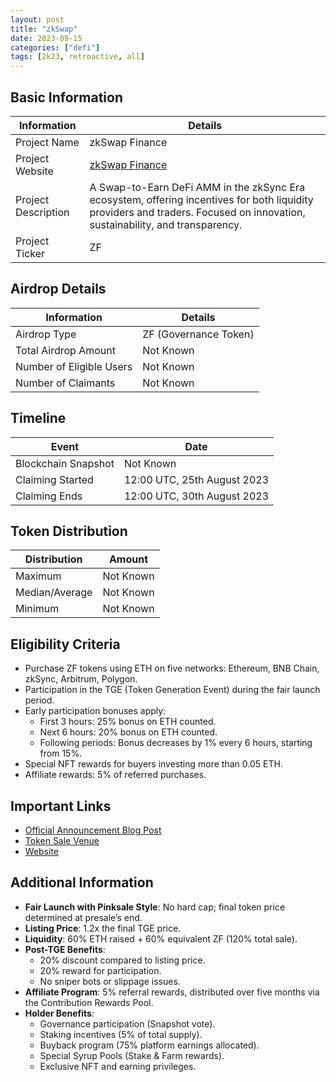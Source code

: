 ```yaml
---
layout: post
title: "zkSwap"
date: 2023-09-15
categories: ["defi"]
tags: [2k23, retroactive, all]
---
```


## Basic Information

| Information         | Details                                                                                                                                                                     |
| ------------------- | --------------------------------------------------------------------------------------------------------------------------------------------------------------------------- |
| Project Name        | zkSwap Finance                                                                                                                                                              |
| Project Website     | [zkSwap Finance](https://TGE.zkSwap.finance)                                                                                                                                |
| Project Description | A Swap-to-Earn DeFi AMM in the zkSync Era ecosystem, offering incentives for both liquidity providers and traders. Focused on innovation, sustainability, and transparency. |
| Project Ticker      | ZF                                                                                                                                                                          |

## Airdrop Details

| Information              | Details               |
| ------------------------ | --------------------- |
| Airdrop Type             | ZF (Governance Token) |
| Total Airdrop Amount     | Not Known             |
| Number of Eligible Users | Not Known             |
| Number of Claimants      | Not Known             |

## Timeline

| Event               | Date                        |
| ------------------- | --------------------------- |
| Blockchain Snapshot | Not Known                   |
| Claiming Started    | 12:00 UTC, 25th August 2023 |
| Claiming Ends       | 12:00 UTC, 30th August 2023 |

## Token Distribution

| Distribution   | Amount    |
| -------------- | --------- |
| Maximum        | Not Known |
| Median/Average | Not Known |
| Minimum        | Not Known |

## Eligibility Criteria

- Purchase ZF tokens using ETH on five networks: Ethereum, BNB Chain, zkSync, Arbitrum, Polygon.
- Participation in the TGE (Token Generation Event) during the fair launch period.
- Early participation bonuses apply:
  - First 3 hours: 25% bonus on ETH counted.
  - Next 6 hours: 20% bonus on ETH counted.
  - Following periods: Bonus decreases by 1% every 6 hours, starting from 15%.
- Special NFT rewards for buyers investing more than 0.05 ETH.
- Affiliate rewards: 5% of referred purchases.

## Important Links

- [Official Announcement Blog Post](https://blog.zkswap.finance/2023/08/22/zkswap-finance-token-generation-event-tge-an-overview-of-the-upcoming-zf-fair-launch/)
- [Token Sale Venue](https://TGE.zkSwap.finance)
- [Website](https://TGE.zkSwap.finance)

## Additional Information

- **Fair Launch with Pinksale Style**: No hard cap; final token price determined at presale’s end.
- **Listing Price**: 1.2x the final TGE price.
- **Liquidity**: 60% ETH raised + 60% equivalent ZF (120% total sale).
- **Post-TGE Benefits**:
  - 20% discount compared to listing price.
  - 20% reward for participation.
  - No sniper bots or slippage issues.
- **Affiliate Program**: 5% referral rewards, distributed over five months via the Contribution Rewards Pool.
- **Holder Benefits**:
  - Governance participation (Snapshot vote).
  - Staking incentives (5% of total supply).
  - Buyback program (75% platform earnings allocated).
  - Special Syrup Pools (Stake & Farm rewards).
  - Exclusive NFT and earning privileges.
